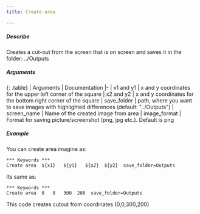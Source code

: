 ```yaml
---
title: Create area

---
```

##### Describe
Creates a cut-out from the screen that is on screen and saves it in the folder: ../Outputs

##### Arguments

<div class="table-responsive">

{: .table}
| Arguments | Documentation
|-
| x1 and y1 | x and y coordinates for the upper left corner of the square
| x2 and y2 | x and y coordinates for the bottom right corner of the square
| save_folder | path, where you want to save images with highlighted differences (default: "../Outputs")
| screen_name | Name of the created image from area
| image_format | Format for saving picture/screenshot (png, jpg etc.). Default is png

</div>

##### Example
You can create area imagine as:
```robotframework
*** Keywords ***
Create area  ${x1}   ${y1}   ${x2}  ${y2}  save_folder=Outputs
```

Its same as:
```robotframework
*** Keywords ***
Create area  0   0   300  200  save_folder=Outputs
```
This code creates cutout from coordinates (0,0,300,200)